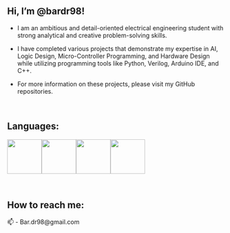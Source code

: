 <div align="left">
<h2> Hi, I’m @bardr98! </h2>

- I am an ambitious and detail-oriented electrical engineering student with strong analytical and creative problem-solving skills. 

- I have completed various projects that demonstrate my expertise in AI, Logic Design, Micro-Controller Programming, and Hardware Design 
while utilizing programming tools like Python, Verilog, Arduino IDE, and C++. 

- For more information on these projects, please visit my GitHub repositories.
</div>
<br>

## Languages:
<img src="https://cdn.jsdelivr.net/npm/programming-languages-logos/src/python/python.png" height="80"><img src="http://content.arduino.cc/brand/arduino-color.svg" width="80"><img src="https://cdn.jsdelivr.net/npm/programming-languages-logos/src/cpp/cpp.png" height="80"><img src="https://user-images.githubusercontent.com/16542113/50175134-4f7b3700-02fc-11e9-914e-cb317fddce4e.png" width="80">

<br>
<div align="left">
<h2>How to reach me:</h2>
📫 - Bar.dr98@gmail.com
</div>
<br>
